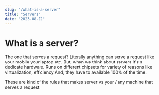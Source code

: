 ```yaml
---
slug: "/what-is-a-server"
title: "Servers"
date: "2023-08-12"
---
```


# What is a server?
The one that serves a request? Literally anything can serve a request like your mobile your laptop etc. But, when we think about servers it's a dedicate hardware. Runs on different chipsets for variety of reasons like virtualization, efficiency.And, they have to available 100% of the time.

These are kind of the rules that makes server vs  your / any machine that serves a request.